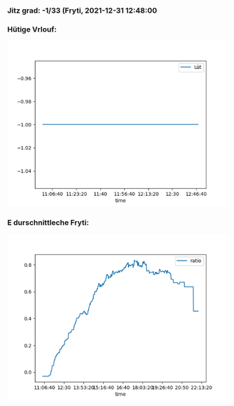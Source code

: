 ### Jitz grad: -1/33 (Fryti, 2021-12-31 12:48:00

### Hütige Vrlouf:
![Graph](Today.png)

### E durschnittleche Fryti:
![Graph](Fryti.png)